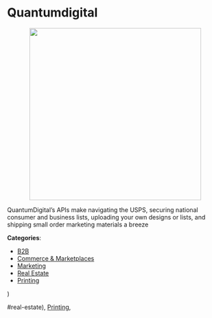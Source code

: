 # Quantumdigital
<p align="center">
    <img width="400" src="https://raw.githubusercontent.com/apis-list/apis-list/apis/quantumdigital/logo_256x256.png" />
</p>

 QuantumDigital’s APIs make navigating the USPS, securing national consumer and business lists, uploading your own designs or lists, and shipping small order marketing materials a breeze



**Categories**:
- [B2B](https://github.com/apis-list/apis-list#b2b)
- [Commerce & Marketplaces](https://github.com/apis-list/apis-list#commerce-and-marketplaces)
- [Marketing](https://github.com/apis-list/apis-list#marketing)
- [Real Estate](https://github.com/apis-list/apis-list#real-estate)
- [Printing](https://github.com/apis-list/apis-list#printing)



)



#real-estate), [Printing](https://github/apis-list/apis-list#printing),


